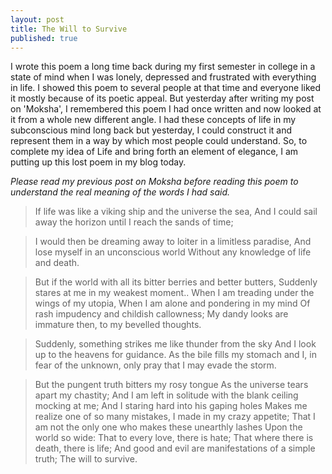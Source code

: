 ```yaml
---
layout: post
title: The Will to Survive
published: true
---
```



I wrote this poem a long time back during my first semester in college in a state of mind when I was lonely, depressed and frustrated with everything in life. I showed this poem to several people at that time and everyone liked it mostly because of its poetic appeal. But yesterday after writing my post on 'Moksha', I remembered this poem I had once written and now looked at it from a whole new different angle. I had these concepts of life in my subconscious mind long back but yesterday, I could construct it and represent them in a way by which most people could understand. 
So, to complete my idea of Life and bring forth an element of elegance, I am putting up this lost poem in my blog today.

*Please read my previous post on Moksha before reading this poem to understand the real meaning of the words I had said.*


>If life was like a viking ship and the universe the sea,
>And I could sail away the horizon until I reach the sands of time;

>I would then be dreaming away to loiter in a limitless paradise,
>And lose myself in an unconscious world
>Without any knowledge of life and death.

>But if the world with all its bitter berries and better butters,
Suddenly stares at me in my weakest moment..
When I am treading under the wings of my utopia,
When I am alone and pondering in my mind 
Of rash impudency and childish callowness;
My dandy looks are immature then, to my bevelled thoughts.

>Suddenly, something strikes me like thunder from the sky
And I look up to the heavens for guidance.
As the bile fills my stomach and I,
in fear of the unknown, only pray that I may evade the storm.

>But the pungent truth bitters my rosy tongue
As the universe tears apart my chastity;
And I am left in solitude with the blank ceiling mocking at me;
And I staring hard into his gaping holes
Makes me realize one of so many mistakes,
I made in my crazy appetite;
That I am not the only one who makes these unearthly lashes
Upon the world so wide:
That to every love, there is hate;
That where there is death, there is life;
And good and evil are manifestations of a simple truth;
The will to survive.
